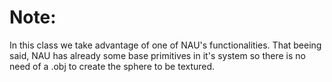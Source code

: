# Note:

In this class we take advantage of one of NAU's functionalities. That beeing said, NAU has already some base primitives in it's system so there is no need of a .obj to create the sphere to be textured.